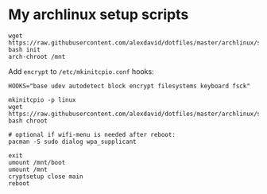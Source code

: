 # My archlinux setup scripts

```shell
wget https://raw.githubusercontent.com/alexdavid/dotfiles/master/archlinux/setup/init
bash init
arch-chroot /mnt
```
Add `encrypt` to `/etc/mkinitcpio.conf` hooks:
```
HOOKS="base udev autodetect block encrypt filesystems keyboard fsck"
```

```shell
mkinitcpio -p linux
wget https://raw.githubusercontent.com/alexdavid/dotfiles/master/archlinux/setup/chroot
bash chroot

# optional if wifi-menu is needed after reboot:
pacman -S sudo dialog wpa_supplicant

exit
umount /mnt/boot
umount /mnt
cryptsetup close main
reboot
```
